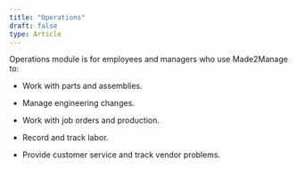 ```yaml
---
title: "Operations"
draft: false
type: Article
---
```


Operations module is for employees and managers who use Made2Manage to:

- Work with parts and assemblies.

- Manage engineering changes.

- Work with job orders and production.

- Record and track labor.

- Provide customer service and track vendor problems.